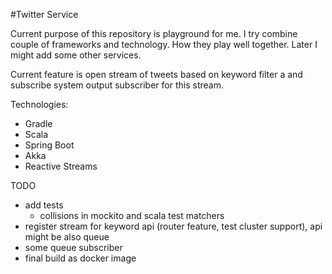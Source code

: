 #Twitter Service

Current purpose of this repository is playground for me. I try combine couple of frameworks and technology. How they play well together. Later I might add some other services.

Current feature is open stream of tweets based on keyword filter a and subscribe system output subscriber for this stream.

Technologies:
* Gradle
* Scala
* Spring Boot
* Akka
* Reactive Streams


TODO
* add tests
    * collisions in mockito and scala test matchers
* register stream for keyword api (router feature, test cluster support), api might be also queue
* some queue subscriber
* final build as docker image
